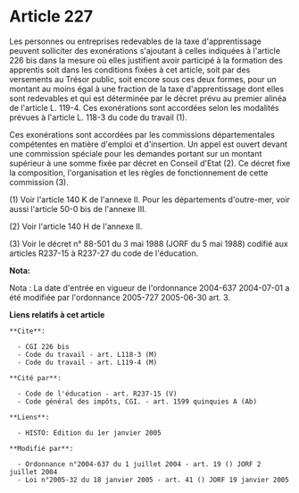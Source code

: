 # Article 227

Les personnes ou entreprises redevables de la taxe d'apprentissage peuvent solliciter des exonérations s'ajoutant à celles
indiquées à l'article 226 bis dans la mesure où elles justifient avoir participé à la formation des apprentis soit dans les
conditions fixées à cet article, soit par des versements au Trésor public, soit encore sous ces deux formes, pour un montant
au moins égal à une fraction de la taxe d'apprentissage dont elles sont redevables et qui est déterminée par le décret prévu
au premier alinéa de l'article L. 119-4. Ces exonérations sont accordées selon les modalités prévues à l'article L. 118-3 du
code du travail (1).

Ces exonérations sont accordées par les commissions départementales compétentes en matière d'emploi et d'insertion. Un appel
est ouvert devant une commission spéciale pour les demandes portant sur un montant supérieur à une somme fixée par décret en
Conseil d'Etat (2). Ce décret fixe la composition, l'organisation et les règles de fonctionnement de cette commission (3).

(1) Voir l'article 140 K de l'annexe II. Pour les départements d'outre-mer, voir aussi l'article 50-0 bis de l'annexe III.

(2) Voir l'article 140 H de l'annexe II.

(3) Voir le décret n° 88-501 du 3 mai 1988 (JORF du 5 mai 1988) codifié aux articles R237-15 à R237-27 du code de
l'éducation.

**Nota:**

Nota : La date d'entrée en vigueur de l'ordonnance 2004-637 2004-07-01 a été modifiée par l'ordonnance 2005-727 2005-06-30
art. 3.

**Liens relatifs à cet article**

	**Cite**:

	  - CGI 226 bis
	  - Code du travail - art. L118-3 (M)
	  - Code du travail - art. L119-4 (M)

	**Cité par**:

	  - Code de l'éducation - art. R237-15 (V)
	  - Code général des impôts, CGI. - art. 1599 quinquies A (Ab)

	**Liens**:

	  - HISTO: Edition du 1er janvier 2005

	**Modifié par**:

	  - Ordonnance n°2004-637 du 1 juillet 2004 - art. 19 () JORF 2 juillet 2004
	  - Loi n°2005-32 du 18 janvier 2005 - art. 41 () JORF 19 janvier 2005

